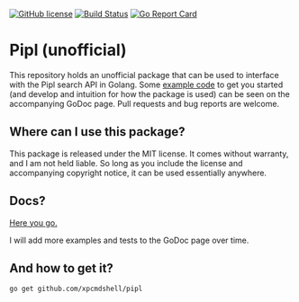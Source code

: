 [![GitHub license](https://img.shields.io/github/license/Naereen/StrapDown.js.svg)](https://github.com/Naereen/StrapDown.js/blob/master/LICENSE)
[![Build Status](https://travis-ci.org/xpcmdshell/pipl.svg?branch=master)](https://travis-ci.org/xpcmdshell/pipl)
[![Go Report Card](https://goreportcard.com/badge/github.com/xpcmdshell/pipl)](https://goreportcard.com/report/github.com/xpcmdshell/pipl)

# Pipl (unofficial)
This repository holds an unofficial package that can be used to interface with the Pipl search API in Golang. Some [example code](https://godoc.org/github.com/xpcmdshell/pipl#example-package) to get you started (and develop and intuition for how the package is used) can be seen on the accompanying GoDoc page.  Pull requests and bug reports are welcome.

## Where can I use this package?
This package is released under the MIT license. It comes without warranty, and I am not held liable. So long as you include the license and accompanying copyright notice, it can be used essentially anywhere.

## Docs?
[Here you go.](https://godoc.org/github.com/xpcmdshell/pipl)

I will add more examples and tests to the GoDoc page over time.

## And how to get it?
```go get github.com/xpcmdshell/pipl```